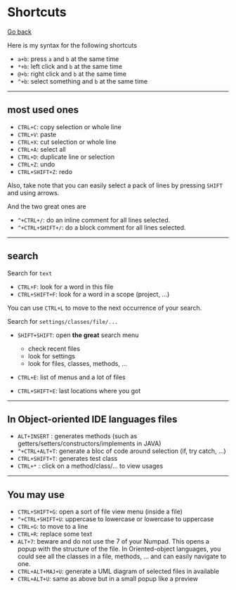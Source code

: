 # Shortcuts

[Go back](..#interface-presentation)

Here is my syntax for the following shortcuts

* ``a+b``: press `a` and `b` at the same time
* ``*+b``: left click and `b` at the same time
* ``@+b``: right click and `b` at the same time
* ``^+b``: select something and `b` at the same time

<hr class="sl">

## most used ones

* ``CTRL+C``: copy selection or whole line
* ``CTRL+V``: paste
* ``CTRL+X``: cut selection or whole line
* ``CTRL+A``: select all
* ``CTRL+D``: duplicate line or selection
* ``CTRL+Z``: undo
* ``CTRL+SHIFT+Z``: redo

Also, take note that you can easily select a pack of lines
by pressing ``SHIFT`` and using arrows.

And the two great ones are

* ``^+CTRL+/``: do an inline comment for all lines selected.
* ``^+CTRL+SHIFT+/``: do a block comment for all lines selected.

<hr class="sr">

## search

Search for ``text``

* ``CTRL+F``: look for a word in this file
* ``CTRL+SHIFT+F``: look for a word in a scope (project, ...)

You can use ``CTRL+L`` to move to the next occurrence
of your search.

Search for ``settings/classes/file/...``

* ``SHIFT+SHIFT``: open **the great** search menu

    * check recent files
    * look for settings
    * look for files, classes, methods, ...

* ``CTRL+E``: list of menus and a lot of files
* ``CTRL+SHIFT+E``: last locations where you got

<hr class="sl">

## In Object-oriented IDE languages files

* ``ALT+INSERT`` : generates methods (such as getters/setters/constructors/implements in JAVA)
* ``^+CTRL+ALT+T``: generate a bloc of code around selection (if, try catch, ...)
* ``CTRL+SHIFT+T``: generates test class
* ``CTRL+*`` : click on a method/class/... to view usages

<hr class="sr">

## You may use

* ``CTRL+SHIFT+G``: open a sort of file view menu (inside a file)
* ``^+CTRL+SHIFT+U``: uppercase to lowercase or lowercase to uppercase
* ``CTRL+G``: to move to a line
* ``CTRL+R``: replace some text
* ``ALT+7``: beware and do not use the 7 of your Numpad. This opens a 
  popup with the structure of the file. In Oriented-object languages,
you could see all the classes in a file, methods, ...
and can easily navigate to one.
* ``CTRL+ALT+MAJ+U``: generate a UML diagram of selected files
in available
* ``CTRL+ALT+U``: same as above but in a small popup like a preview